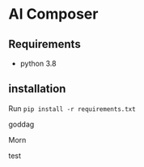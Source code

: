 # AI Composer

## Requirements
* python 3.8

## installation
Run `pip install -r requirements.txt`

goddag


Morn

test